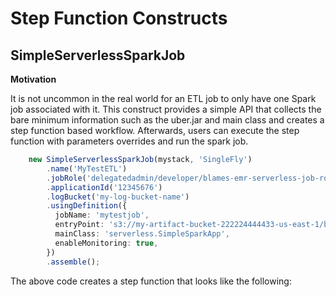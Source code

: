 # Step Function Constructs

## SimpleServerlessSparkJob
**Motivation**

It is not uncommon in the real world for an ETL job to only have one Spark job associated with it. This construct provides a simple API that collects the bare minimum information such as the uber.jar and main class and creates a step function based workflow. Afterwards, users can execute the step function with parameters overrides and run the spark job. 

```ts
    new SimpleServerlessSparkJob(mystack, 'SingleFly')
        .name('MyTestETL')
        .jobRole('delegatedadmin/developer/blames-emr-serverless-job-role')
        .applicationId('12345676')
        .logBucket('my-log-bucket-name')
        .usingDefinition({
          jobName: 'mytestjob',
          entryPoint: 's3://my-artifact-bucket-222224444433-us-east-1/biju_test_files/myspark-assembly.jar',
          mainClass: 'serverless.SimpleSparkApp',
          enableMonitoring: true,
        })
        .assemble();
```
The above code creates a step function that looks like the following: 
